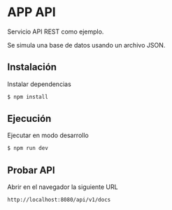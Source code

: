 # APP API

Servicio API REST como ejemplo.

Se simula una base de datos usando un archivo JSON.

## Instalación

Instalar dependencias

```bash
$ npm install
```

## Ejecución

Ejecutar en modo desarrollo

```bash
$ npm run dev
```

## Probar API

Abrir en el navegador la siguiente URL

```bash
http://localhost:8080/api/v1/docs
```
